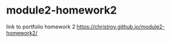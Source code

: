 # module2-homework2


link to portfolio homework 2 https://christroy.github.io/module2-homework2/


